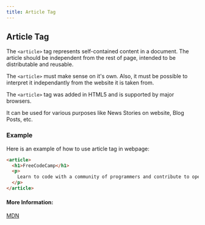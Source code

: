 ```yaml
---
title: Article Tag
---
```

## Article Tag

The `<article>` tag represents self-contained content in a document. The article should be independent from the rest of page, intended to be distributable and reusable.

The `<article>` must make sense on it's own. Also, it must be possible to interpret it independantly from the website it is taken from.

The `<article>` tag was added in HTML5 and is supported by major browsers.

It can be used for various purposes like News Stories on website, Blog Posts, etc.

### Example
Here is an example of how to use article tag in webpage:

```html
<article>
  <h1>FreeCodeCamp</h1>
  <p>
    Learn to code with a community of programmers and contribute to open source projects.
  </p>
</article>
```

#### More Information:

[MDN](https://developer.mozilla.org/tr/docs/Web/HTML/Element/article)
